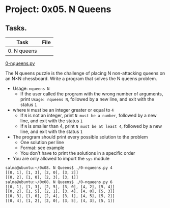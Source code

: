 # Project: 0x05. N Queens

## Tasks.

| Task | File |
| ---- | ---- |
| 0. N queens |  |
[0-nqueens.py](./0-nqueens.py)

The N queens puzzle is the challenge of placing N non-attacking queens on an N×N chessboard. Write a program that solves the N queens problem.

* Usage: `nqueens N`
    * If the user called the program with the wrong number of arguments, print `Usage: nqueens N`, followed by a new line, and exit with the status `1`
* where `N` must be an integer greater or equal to `4`
    * If `N` is not an integer, print `N must be a number`, followed by a new line, and exit with the status `1`
    * If `N` is smaller than 4, print `N must be at least 4`, followed by a new line, and exit with the status `1`
* The program should print every possible solution to the problem
    * One solution per line
    * Format: see example
    * You don’t have to print the solutions in a specific order
* You are only allowed to import the `sys` module

```bash
salma@ubuntu:~/0x08. N Queens$ ./0-nqueens.py 4
[[0, 1], [1, 3], [2, 0], [3, 2]]
[[0, 2], [1, 0], [2, 3], [3, 1]]
salma@ubuntu:~/0x08. N Queens$ ./0-nqueens.py 6
[[0, 1], [1, 3], [2, 5], [3, 0], [4, 2], [5, 4]]
[[0, 2], [1, 5], [2, 1], [3, 4], [4, 0], [5, 3]]
[[0, 3], [1, 0], [2, 4], [3, 1], [4, 5], [5, 2]]
[[0, 4], [1, 2], [2, 0], [3, 5], [4, 3], [5, 1]]
```
